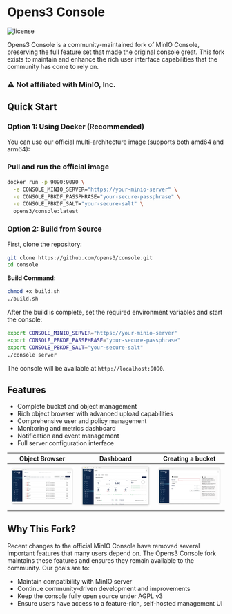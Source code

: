 # Opens3 Console

![license](https://img.shields.io/badge/license-AGPL%20V3-blue)

Opens3 Console is a community-maintained fork of MinIO Console, preserving the full feature set that made the original console great. This fork exists to maintain and enhance the rich user interface capabilities that the community has come to rely on.

### **⚠️ Not affiliated with MinIO, Inc.**

## Quick Start

### Option 1: Using Docker (Recommended)

You can use our official multi-architecture image (supports both amd64 and arm64):

### Pull and run the official image

```bash
docker run -p 9090:9090 \
  -e CONSOLE_MINIO_SERVER="https://your-minio-server" \
  -e CONSOLE_PBKDF_PASSPHRASE="your-secure-passphrase" \
  -e CONSOLE_PBKDF_SALT="your-secure-salt" \
  opens3/console:latest
```

### Option 2: Build from Source

First, clone the repository:

```bash
git clone https://github.com/opens3/console.git
cd console
```

**Build Command:**

```bash
chmod +x build.sh
./build.sh
```

After the build is complete, set the required environment variables and start the console:

```bash
export CONSOLE_MINIO_SERVER="https://your-minio-server"
export CONSOLE_PBKDF_PASSPHRASE="your-secure-passphrase"
export CONSOLE_PBKDF_SALT="your-secure-salt"
./console server
```

The console will be available at `http://localhost:9090`.

## Features

- Complete bucket and object management
- Rich object browser with advanced upload capabilities
- Comprehensive user and policy management
- Monitoring and metrics dashboard
- Notification and event management
- Full server configuration interface

| Object Browser                     | Dashboard                     | Creating a bucket             |
| ---------------------------------- | ----------------------------- | ----------------------------- |
| ![Object Browser](images/pic3.png) | ![Dashboard](images/pic1.png) | ![Dashboard](images/pic2.png) |

## Why This Fork?

Recent changes to the official MinIO Console have removed several important features that many users depend on. The Opens3 Console fork maintains these features and ensures they remain available to the community. Our goals are to:

- Maintain compatibility with MinIO server
- Continue community-driven development and improvements
- Keep the console fully open source under AGPL v3
- Ensure users have access to a feature-rich, self-hosted management UI
